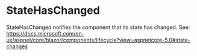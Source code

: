 # StateHasChanged

StateHasChanged notifies the component that its state has changed.
See: https://docs.microsoft.com/en-us/aspnet/core/blazor/components/lifecycle?view=aspnetcore-5.0#state-changes
